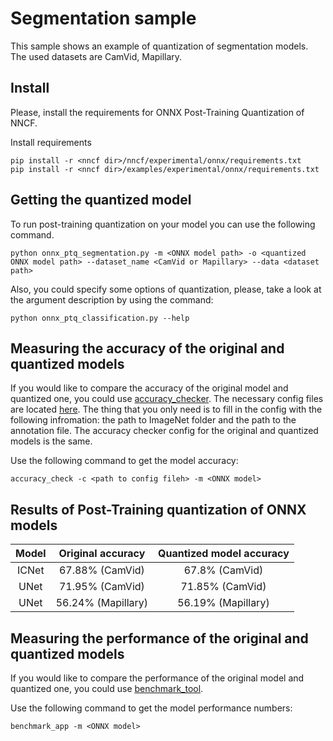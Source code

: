 # Segmentation sample

This sample shows an example of quantization of segmentation models. The used datasets are CamVid, Mapillary.

## Install

Please, install the requirements for ONNX Post-Training Quantization of NNCF.

Install requirements

```
pip install -r <nncf dir>/nncf/experimental/onnx/requirements.txt
pip install -r <nncf dir>/examples/experimental/onnx/requirements.txt
```

## Getting the quantized model

To run post-training quantization on your model you can use the following command.

```
python onnx_ptq_segmentation.py -m <ONNX model path> -o <quantized ONNX model path> --dataset_name <CamVid or Mapillary> --data <dataset path>
```

Also, you could specify some options of quantization, please, take a look at the argument description by using the
command:

```
python onnx_ptq_classification.py --help
```

## Measuring the accuracy of the original and quantized models

If you would like to compare the accuracy of the original model and quantized one, you could
use [accuracy_checker](https://github.com/openvinotoolkit/open_model_zoo/tree/master/tools/accuracy_checker). The
necessary config files are located [here](./examples/experimental/onnx/ac_configs/). The thing that you only need is to
fill in the config with the following infromation: the path to ImageNet folder and the path to the annotation file. The
accuracy checker config for the original and quantized models is the same.

Use the following command to get the model accuracy:

```
accuracy_check -c <path to config fileh> -m <ONNX model>
```

## Results of Post-Training quantization of ONNX models

|           Model           | Original accuracy  | Quantized model accuracy |
|:-------------------------:|:------------------:|:------------------------:|
|           ICNet           |  67.88% (CamVid)   |          67.8% (CamVid)         |
|           UNet            |  71.95% (CamVid)   |          71.85% (CamVid)          |
| UNet | 56.24% (Mapillary) |           56.19% (Mapillary)         |

## Measuring the performance of the original and quantized models

If you would like to compare the performance of the original model and quantized one, you could
use [benchmark_tool](https://github.com/openvinotoolkit/openvino/tree/master/tools/benchmark_tool).

Use the following command to get the model performance numbers:

```
benchmark_app -m <ONNX model>
```